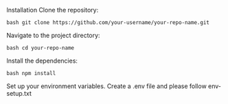 Installation
Clone the repository:

```bash git clone https://github.com/your-username/your-repo-name.git ```

Navigate to the project directory:

```bash cd your-repo-name ```

Install the dependencies:

```bash npm install ```

Set up your environment variables. Create a .env file and please follow env-setup.txt

